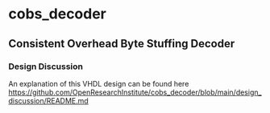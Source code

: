 # cobs_decoder

## Consistent Overhead Byte Stuffing Decoder

### Design Discussion

An explanation of this VHDL design can be found here https://github.com/OpenResearchInstitute/cobs_decoder/blob/main/design_discussion/README.md
